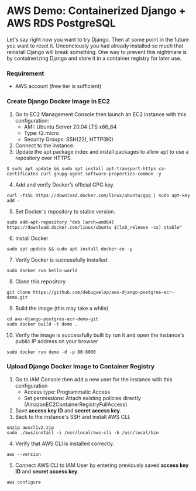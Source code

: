 # AWS Demo: Containerized Django + AWS RDS PostgreSQL
Let's say right now you want to try Django. Then at some point in the future you want to reset it. Unconciously you had already installed so much that reinstall Django will break something. One way to prevent this nightmare is by containerizing Django and store it in a container registry for later use.

### Requirement
* AWS account (free tier is sufficient)

### Create Django Docker Image in EC2
1. Go to EC2 Management Console then launch an EC2 instance with this configuration:
    * AMI: Ubuntu Server 20.04 LTS x86_64
    * Type: t2.micro
    * Security Groups: SSH(22), HTTP(80)
2. Connect to the instance.
3. Update the apt package index and install packages to allow apt to use a repository over HTTPS.
```
$ sudo apt update && sudo apt install apt-transport-https ca-certificates curl gnupg-agent software-properties-common -y
```
4. Add and verify Docker’s official GPG key.
```
curl -fsSL https://download.docker.com/linux/ubuntu/gpg | sudo apt-key add -
```
5. Set Docker's repository to stable version.
```
sudo add-apt-repository "deb [arch=amd64] https://download.docker.com/linux/ubuntu $(lsb_release -cs) stable"
```
6. Install Docker
```
sudo apt update && sudo apt install docker-ce -y
```
7. Verify Docker is successfully installed.
```
sudo docker run hello-world
```
8. Clone this repository
```
git clone https://github.com/debugvelop/aws-django-postgres-ecr-demo.git
```
9. Build the image (this may take a while)
```
cd aws-django-postgres-ecr-demo-git
sudo docker build -t demo .
```
10. Verify the image is successfully built by run it and open the instance's public IP address on your browser
```
sudo docker run demo -d -p 80:8000
```

### Upload Django Docker Image to Container Registry
1. Go to IAM Console then add a new user for the instance with this configuration
    * Access type: Programmatic Access
    * Set permissions: Attach existing policies directly (AmazonEC2ContainerRegistryFullAccess)
2. Save **access key ID** and **secret access key**.
3. Back to the instance's SSH and install AWS CLI.
```
unzip awscliv2.zip
sudo ./aws/install -i /usr/local/aws-cli -b /usr/local/bin
```
4. Verify that AWS CLI is installed correctly.
```
aws --version
```
5. Connect AWS CLI to IAM User by entering previously saved **access key ID** and **secret access key**.
```
aws configure
```
